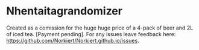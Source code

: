 # Nhentaitagrandomizer
 
Created as a comission for the huge huge price of a 4-pack of beer and 2L of iced tea. [Payment pending].
For any issues leave feedback here: https://github.com/Norkiert/Norkiert.github.io/issues.
